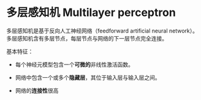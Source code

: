 # 多层感知机 Multilayer perceptron

多层感知机是基于反向人工神经网络（feedforward artificial neural network）。多层感知机含有多层节点，每层节点与网络的下一层节点完全连接。

基本特征：

- 每个神经元模型包含一个**可微的**非线性激活函数。

- 网络中包含一个或多个**隐藏层**，其位于输入层与输入层之间。

- 网络的**连接性**很高